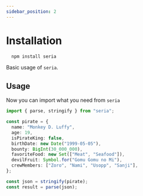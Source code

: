 ```yaml
---
sidebar_position: 2
---
```


# Installation

```bash npm2yarn
  npm install seria
```

Basic usage of `seria`.

## Usage

Now you can import what you need from `seria`

```ts
import { parse, stringify } from "seria";

const pirate = {
  name: "Monkey D. Luffy",
  age: 19,
  isPirateKing: false,
  birthDate: new Date("1999-05-05"),
  bounty: BigInt(30_000_000),
  favoriteFood: new Set(["Meat", "Seafood"]),
  devilFruit: Symbol.for("Gomu Gomu no Mi"),
  crewMembers: ["Zoro", "Nami", "Usopp", "Sanji"],
};

const json = stringify(pirate);
const result = parse(json);
```
